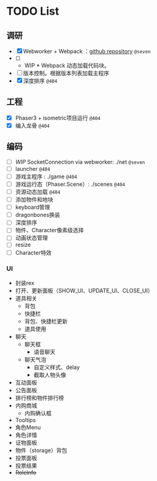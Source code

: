 TODO List
===

## 调研
- [x] Webworker + Webpack ：[github repository](https://github.com/askdaddy/ts-webworker-webpack) `@seven`
- [ ] * WIP * Webpack 动态加载代码块。
- [ ] 版本控制。根据版本列表加载主程序
- [x] 深度排序 `@404`

## 工程
- [x] Phaser3 + isometric项目运行 `@404`
- [x] 编入龙骨 `@404`

## 编码
- [ ] *WIP* SocketConnection via webworker: ./net `@seven`
- [ ] launcher `@404`
- [ ] 游戏主程序 : ./game `@404`
- [ ] 游戏运行态（Phaser.Scene）: ./scenes `@404`
- [ ] 资源动态加载 `@404`
- [ ] 添加物件和地块
- [ ] keyboard管理
- [ ] dragonbones换装
- [ ] 深度排序
- [ ] 物件、Character像素级选择
- [ ] 动画状态管理
- [ ] resize
- [ ] Character特效

### UI
  - 封装rex
  - 打开、更新面板（SHOW_UI、UPDATE_UI、CLOSE_UI）
  - 道具相关
    - 背包
    - 快捷栏
    - 背包、快捷栏更新
    - 道具使用
  - 聊天
    - 聊天框
      - 语音聊天
    - 聊天气泡
      - 自定义样式、delay
      - 截取人物头像
  - 互动面板
  - 公告面板
  - 排行榜和物件排行榜
  - 内购商城
    - 内购确认框
  - Tooltips
  - 角色Menu
  - 角色详情
  - 证物面板
  - 物件（storage）背包
  - 投票面板
  - 投票结果
  - ~~RoleInfo~~